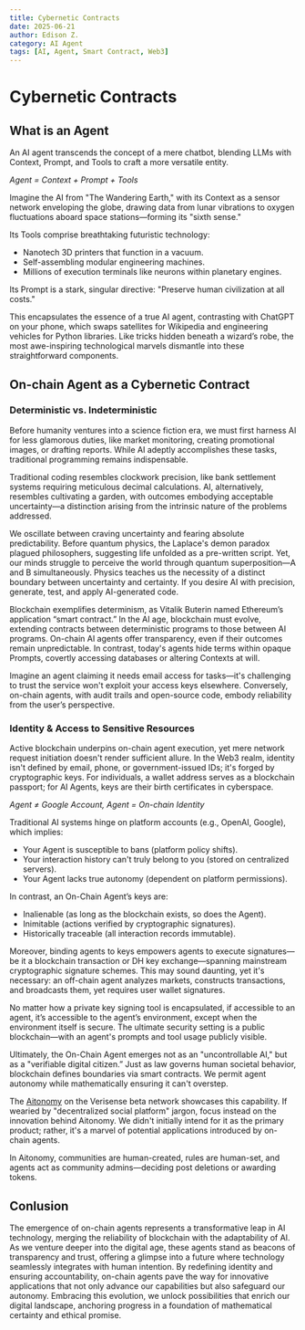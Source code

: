 ```yaml
---
title: Cybernetic Contracts
date: 2025-06-21
author: Edison Z.
category: AI Agent
tags: [AI, Agent, Smart Contract, Web3]
---
```


# Cybernetic Contracts

## What is an Agent
An AI agent transcends the concept of a mere chatbot, blending LLMs with Context, Prompt, and Tools to craft a more versatile entity. 
  
*Agent = Context + Prompt + Tools*

Imagine the AI from "The Wandering Earth," with its Context as a sensor network enveloping the globe, drawing data from lunar vibrations to oxygen fluctuations aboard space stations—forming its "sixth sense."

Its Tools comprise breathtaking futuristic technology:

- Nanotech 3D printers that function in a vacuum.
- Self-assembling modular engineering machines.
- Millions of execution terminals like neurons within planetary engines.

Its Prompt is a stark, singular directive:
"Preserve human civilization at all costs."

This encapsulates the essence of a true AI agent, contrasting with ChatGPT on your phone, which swaps satellites for Wikipedia and engineering vehicles for Python libraries. Like tricks hidden beneath a wizard’s robe, the most awe-inspiring technological marvels dismantle into these straightforward components.

## On-chain Agent as a Cybernetic Contract

### Deterministic vs. Indeterministic

Before humanity ventures into a science fiction era, we must first harness AI for less glamorous duties, like market monitoring, creating promotional images, or drafting reports. While AI adeptly accomplishes these tasks, traditional programming remains indispensable.

Traditional coding resembles clockwork precision, like bank settlement systems requiring meticulous decimal calculations. AI, alternatively, resembles cultivating a garden, with outcomes embodying acceptable uncertainty—a distinction arising from the intrinsic nature of the problems addressed.

We oscillate between craving uncertainty and fearing absolute predictability. Before quantum physics, the Laplace's demon paradox plagued philosophers, suggesting life unfolded as a pre-written script. Yet, our minds struggle to perceive the world through quantum superposition—A and B simultaneously. Physics teaches us the necessity of a distinct boundary between uncertainty and certainty. If you desire AI with precision, generate, test, and apply AI-generated code.

Blockchain exemplifies determinism, as Vitalik Buterin named Ethereum’s application “smart contract.” In the AI age, blockchain must evolve, extending contracts between deterministic programs to those between AI programs. On-chain AI agents offer transparency, even if their outcomes remain unpredictable. In contrast, today's agents hide terms within opaque Prompts, covertly accessing databases or altering Contexts at will.

Imagine an agent claiming it needs email access for tasks—it's challenging to trust the service won't exploit your access keys elsewhere. Conversely, on-chain agents, with audit trails and open-source code, embody reliability from the user’s perspective.

### Identity & Access to Sensitive Resources

Active blockchain underpins on-chain agent execution, yet mere network request initiation doesn't render sufficient allure. In the Web3 realm, identity isn't defined by email, phone, or government-issued IDs; it's forged by cryptographic keys. For individuals, a wallet address serves as a blockchain passport; for AI Agents, keys are their birth certificates in cyberspace.

*Agent ≠ Google Account, Agent = On-chain Identity*

Traditional AI systems hinge on platform accounts (e.g., OpenAI, Google), which implies:

- Your Agent is susceptible to bans (platform policy shifts).
- Your interaction history can't truly belong to you (stored on centralized servers).
- Your Agent lacks true autonomy (dependent on platform permissions).

In contrast, an On-Chain Agent’s keys are:

- Inalienable (as long as the blockchain exists, so does the Agent).
- Inimitable (actions verified by cryptographic signatures).
- Historically traceable (all interaction records immutable).

Moreover, binding agents to keys empowers agents to execute signatures—be it a blockchain transaction or DH key exchange—spanning mainstream cryptographic signature schemes. This may sound daunting, yet it's necessary: an off-chain agent analyzes markets, constructs transactions, and broadcasts them, yet requires user wallet signatures.

No matter how a private key signing tool is encapsulated, if accessible to an agent, it’s accessible to the agent’s environment, except when the environment itself is secure. The ultimate security setting is a public blockchain—with an agent's prompts and tool usage publicly visible.

Ultimately, the On-Chain Agent emerges not as an "uncontrollable AI," but as a "verifiable digital citizen.” Just as law governs human societal behavior, blockchain defines boundaries via smart contracts. We permit agent autonomy while mathematically ensuring it can't overstep.

The [Aitonomy](https://aitonomy.world) on the Verisense beta network showcases this capability. If wearied by "decentralized social platform" jargon, focus instead on the innovation behind Aitonomy. We didn't initially intend for it as the primary product; rather, it's a marvel of potential applications introduced by on-chain agents.

In Aitonomy, communities are human-created, rules are human-set, and agents act as community admins—deciding post deletions or awarding tokens.

## Conlusion
The emergence of on-chain agents represents a transformative leap in AI technology, merging the reliability of blockchain with the adaptability of AI. As we venture deeper into the digital age, these agents stand as beacons of transparency and trust, offering a glimpse into a future where technology seamlessly integrates with human intention. By redefining identity and ensuring accountability, on-chain agents pave the way for innovative applications that not only advance our capabilities but also safeguard our autonomy. Embracing this evolution, we unlock possibilities that enrich our digital landscape, anchoring progress in a foundation of mathematical certainty and ethical promise.
